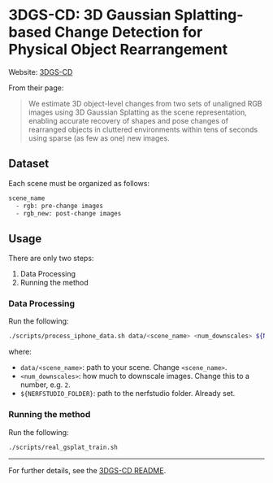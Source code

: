 # 3DGS-CD: 3D Gaussian Splatting-based Change Detection for Physical Object Rearrangement

Website: [3DGS-CD](https://github.com/520xyxyzq/3DGS-CD/tree/main)

From their page:

> We estimate 3D object-level changes from two sets of unaligned RGB images using 3D Gaussian Splatting as the scene representation, enabling accurate recovery of shapes and pose changes of rearranged objects in cluttered environments within tens of seconds using sparse (as few as one) new images.

## Dataset

Each scene must be organized as follows:

```txt
scene_name
  - rgb: pre-change images
  - rgb_new: post-change images
```

## Usage

There are only two steps:

1. Data Processing
2. Running the method

### Data Processing

Run the following:

```sh
./scripts/process_iphone_data.sh data/<scene_name> <num_downscales> ${NERFSTUDIO_FOLDER}
```

where:

- `data/<scene_name>`: path to your scene. Change `<scene_name>`.
- `<num_downscales>`: how much to downscale images. Change this to a number, e.g. `2`.
- `${NERFSTUDIO_FOLDER}`: path to the nerfstudio folder. Already set.

### Running the method

Run the following:

```sh
./scripts/real_gsplat_train.sh
```

---

For further details, see the [3DGS-CD README](https://github.com/520xyxyzq/3DGS-CD/tree/main?tab=readme-ov-file#instructions).
